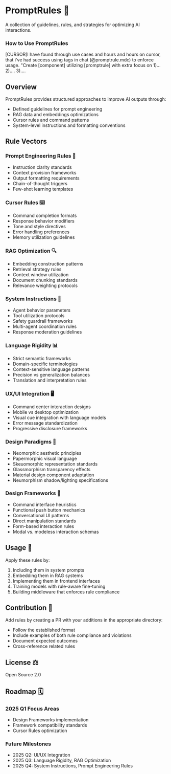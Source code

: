 # PromptRules 🧠

A collection of guidelines, rules, and strategies for optimizing AI interactions.

### How to Use PromptRules
[CURSOR]I have found through use cases and hours and hours on cursor, that i've had success using tags in chat (@promptrule.mdc) to enforce usage. "Create [component] utilizing [promptrule] with extra focus on 1)... 2).... 3)....

## Overview

PromptRules provides structured approaches to improve AI outputs through:
- Defined guidelines for prompt engineering
- RAG data and embeddings optimizations
- Cursor rules and command patterns
- System-level instructions and formatting conventions

## Rule Vectors

### Prompt Engineering Rules 📝
- Instruction clarity standards
- Context provision frameworks
- Output formatting requirements
- Chain-of-thought triggers
- Few-shot learning templates

### Cursor Rules ⌨️
- Command completion formats
- Response behavior modifiers
- Tone and style directives
- Error handling preferences
- Memory utilization guidelines

### RAG Optimization 🔍
- Embedding construction patterns
- Retrieval strategy rules
- Context window utilization
- Document chunking standards
- Relevance weighting protocols

### System Instructions 🤖
- Agent behavior parameters
- Tool utilization protocols
- Safety guardrail frameworks
- Multi-agent coordination rules
- Response moderation guidelines

### Language Rigidity 📊
- Strict semantic frameworks
- Domain-specific terminologies
- Context-sensitive language patterns
- Precision vs generalization balances
- Translation and interpretation rules

### UX/UI Integration 🖥️
- Command center interaction designs
- Mobile vs desktop optimization
- Visual cue integration with language models
- Error message standardization
- Progressive disclosure frameworks

### Design Paradigms 🎨
- Neomorphic aesthetic principles
- Papermorphic visual language
- Skeuomorphic representation standards
- Glassmorphism transparency effects
- Material design component adaptation
- Neumorphism shadow/lighting specifications

### Design Frameworks 🧰
- Command interface heuristics
- Functional push button mechanics
- Conversational UI patterns
- Direct manipulation standards
- Form-based interaction rules
- Modal vs. modeless interaction schemas

## Usage 🚀

Apply these rules by:
1. Including them in system prompts
2. Embedding them in RAG systems
3. Implementing them in frontend interfaces
4. Training models with rule-aware fine-tuning
5. Building middleware that enforces rule compliance

## Contribution 👥

Add rules by creating a PR with your additions in the appropriate directory:
- Follow the established format
- Include examples of both rule compliance and violations
- Document expected outcomes
- Cross-reference related rules

## License ⚖️

Open Source 2.0

## Roadmap 🗓️

### 2025 Q1 Focus Areas
- Design Frameworks implementation
- Framework compatibility standards
- Cursor Rules optimization

### Future Milestones
- 2025 Q2: UI/UX Integration
- 2025 Q3: Language Rigidity, RAG Optimization
- 2025 Q4: System Instructions, Prompt Engineering Rules

